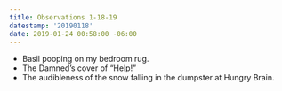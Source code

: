 ```yaml
---
title: Observations 1-18-19
datestamp: '20190118'
date: 2019-01-24 00:58:00 -06:00
---
```


- Basil pooping on my bedroom rug.
- The Damned’s cover of “Help!”
- The audibleness of the snow falling in the dumpster at Hungry Brain.
